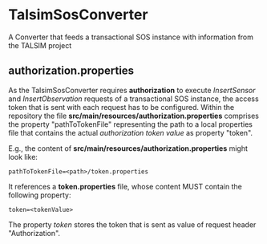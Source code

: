 # TalsimSosConverter
A Converter that feeds a transactional SOS instance with information from the TALSIM project

## authorization.properties

As the TalsimSosConverter requires **authorization** to execute *InsertSensor* and *InsertObservation* requests of a transactional SOS instance, the access token that is sent with each request has to be configured. Within the repository the file **src/main/resources/authorization.properties** comprises the property "pathToTokenFile" representing the path to a local properties file that contains the actual *authorization token value* as property "token".

E.g., the content of **src/main/resources/authorization.properties** might look like:

```
pathToTokenFile=<path>/token.properties
```

It references a **token.properties** file, whose content MUST contain the following property:

```
token=<tokenValue>
```

The property *token* stores the token that is sent as value of request header "Authorization". 